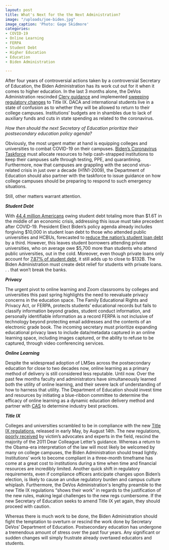 ```yaml
---
layout: post
title: What's Next for the the Next Administration?
image: "/uploads/joe-biden.jpg"
image_caption: 'Photo: Gage Skidmore'
categories:
- COVID-19
- Online Learning
- FERPA
- Student Debt
- Higher Education
- Education
- Biden Administration

---
```

After four years of controversial actions taken by a controversial Secretary of Education, the Biden Administration has its work cut out for it when it comes to higher education. In the last 3 months alone, the DeVos Administration rescinded [Clery guidance](https://ifap.ed.gov/electronic-announcements/100920RescissionReplace2016HandbookForCampusSafetySecurityReporting) and implemented [sweeping regulatory changes](https://www.ed.gov/news/press-releases/us-department-education-launches-new-title-ix-resources-students-institutions-historic-new-rule-takes-effect) to Title IX. DACA and international students live in a state of confusion as to whether they will be allowed to return to their college campuses. Institutions’ budgets are in shambles due to lack of auxiliary funds and cuts in state spending as related to the coronavirus.

_How then should the next Secretary of Education prioritize their postsecondary education policy agenda?_

Obviously, the most urgent matter at hand is equipping colleges and universities to combat COVID-19 on their campuses. [Biden’s Coronavirus Taskforce](https://www.washingtonpost.com/health/2020/11/09/biden-coronavirus-task-force/) must allocate resources to help cash-strapped institutions to keep their campuses safe through testing, PPE, and quarantining. Furthermore, now that campuses are grappling with the second virus-related crisis in just over a decade (H1N1-2009), the Department of Education should also partner with the taskforce to issue guidance on how college campuses should be preparing to respond to such emergency situations.

Still, other matters warrant attention.

**_Student Debt_**

With [44.4 million Americans](https://studentloanhero.com/student-loan-debt-statistics/) owing student debt totaling more than $1.6T in the middle of an economic crisis, addressing this issue must take precedent after COVID-19. President Elect Biden’s policy agenda already includes forgiving $10,000 in student loan debt to those who attended public universities and HCBUs, forecasted to [reduce the nation’s student loan debt](https://www.cnbc.com/2020/11/09/student-loan-forgiveness-could-become-a-reality-with-biden-in-office-.html) by a third. However, this leaves student borrowers attending private universities, who on average owe $5,700 more than students who attend public universities, out in the cold. Moreover, even though private loans only account for [7.87% of student debt](https://www.nerdwallet.com/article/loans/student-loans/student-loan-debt#average-student-loan-debt), it still adds up to close to $132B. The Biden Administration must create debt relief for students with private loans. . . that won’t break the banks.

**_Privacy_**

The urgent pivot to online learning and Zoom classrooms by colleges and universities this past spring highlights the need to reevaluate privacy concerns in the education space. The Family Educational Rights and Privacy Act, or FERPA, protects students’ educational records but fails to classify information beyond grades, student conduct information, and personally identifiable information as a record FERPA is not inclusive of technology beyond protecting email addresses and the contents of an electronic grade book. The incoming secretary must prioritize expanding educational privacy laws to include data/metadata captured in an online learning space, including images captured, or the ability to refuse to be captured, through video conferencing services.

**_Online Learning_**

Despite the widespread adoption of LMSes across the postsecondary education for close to two decades now, online learning as a primary method of delivery is still considered less reputable. Until now. Over the past few months faculty and administrators have simultaneously learned both the utility of online learning, and their severe lack of understanding of how to harness that utility. The Department of Education should invest time and resources by initiating a blue-ribbon committee to determine the efficacy of online learning as a dynamic education delivery method and partner with [CAS](https://www.cas.edu/) to determine industry best practices.

**_Title IX_**

Colleges and universities scrambled to be in compliance with the new [Title IX regulations](https://www.ed.gov/news/press-releases/us-department-education-launches-new-title-ix-resources-students-institutions-historic-new-rule-takes-effect), released in early May, by August 14th. The new regulations, [poorly received](https://www.insidehighered.com/news/2020/05/07/education-department-releases-final-title-ix-regulations) by victim’s advocates and experts in the field, rescind the majority of the 2011 Dear Colleague Letter’s guidance. Whereas a return to the Obama-era interpretation of the law will most likely be welcomed by many on college campuses, the Biden Administration should tread lightly. Institutions’ work to become compliant in a three-month timeframe has come at a great cost to institutions during a time when time and financial resources are incredibly limited. Another quick shift in regulatory requirements, even if compliance officers anticipate changes upon Biden’s election, is likely to cause an undue regulatory burden and campus culture whiplash. Furthermore, the DeVos Administration's lengthy preamble to the new Title IX regulations “shows their work” in regards to the justification of the new rules, making legal challenges to the new regs cumbersome. If the new Secretary of Education seeks to amend Title IX yet again, they should proceed with caution.

Whereas there is much work to be done, the Biden Administration should fight the temptation to overturn or rescind the work done by Secretary DeVos’ Department of Education. Postsecondary education has undergone a tremendous amount of stress over the past four years. Any significant or sudden changes will simply frustrate already overtaxed educators and students.